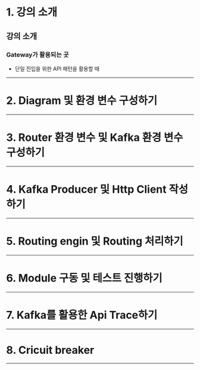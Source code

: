 # 1. 강의 소개
## 강의 소개
### Gateway가 활용되는 곳
- 단일 진입을 위한 API 패턴을 활용할 때
****
# 2. Diagram 및 환경 변수 구성하기

****
# 3. Router 환경 변수 및 Kafka 환경 변수 구성하기

****
# 4. Kafka Producer 및 Http Client 작성하기

****
# 5. Routing engin 및 Routing 처리하기

****
# 6. Module 구동 및 테스트 진행하기

****
# 7. Kafka를 활용한 Api Trace하기

****
# 8. Cricuit breaker

****